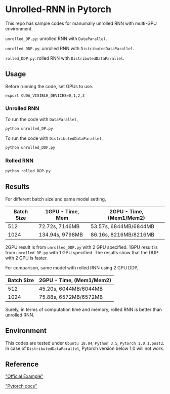 # Unrolled-RNN in Pytorch
This repo has sample codes for manumally unrolled RNN with multi-GPU environment. 

`unrolled_DP.py`: unrolled RNN with `DataParallel`.

`unrolled_DDP.py`: unrolled RNN with `DistributedDataParallel`. 

`rolled_DDP.py`: rolled RNN with `DistributedDataParallel`.

## Usage
Before running the code, set GPUs to use. 
```
export CUDA_VISIBLE_DEVICES=0,1,2,3
```
### Unrolled RNN
To run the code with `DataParallel`, 
```python
python unrolled_DP.py
```

To run the code with `DistributedDataParallel`, 
```python
python unrolled_DDP.py
```

### Rolled RNN
```python
python rolled_DDP.py
```

## Results
For different batch size and same model setting, 

|Batch Size|1GPU - Time, Mem|2GPU - Time, (Mem1/Mem2)
|----------|----------------|------------------------|
|512       |72.72s, 7146MB  |53.57s, 6844MB/6844MB   |
|1024      |134.94s, 9798MB |86.16s, 8216MB/8216MB   |

2GPU result is from `unrolled_DDP.py` with 2 GPU specified. 
1GPU result is from `unrolled_DP.py` with 1 GPU specified.
The results show that the DDP with 2 GPU is faster.   

For comparison, same model with rolled RNN using 2 GPU DDP, 

|Batch Size|2GPU - Time, (Mem1/Mem2)
|----------|------------------------|
|512       |45.20s, 6044MB/6044MB   |
|1024      |75.88s, 6572MB/6572MB   |

Surely, in terms of computation time and memory, rolled RNN is better than unrolled RNN. 


## Environment
This codes are tested under `Ubuntu 18.04`, `Python 3.5`, `Pytorch 1.0.1.post2`. In case of `DistributedDataParallel`, Pytorch version below 1.0 will not work. 

## Reference
["Official Example"](https://github.com/pytorch/examples/blob/master/imagenet/main.py)

["Pytorch docs"](https://pytorch.org/docs/master/distributed.html#module-torch.distributed)
